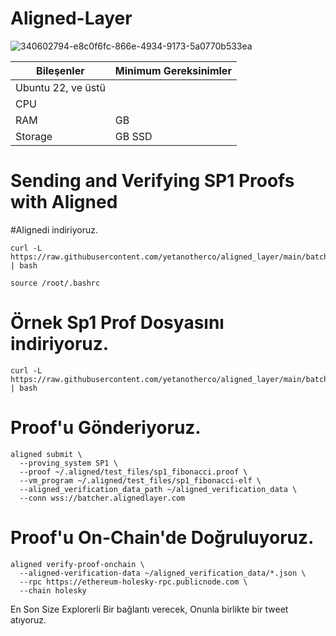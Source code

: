 # Aligned-Layer

![340602794-e8c0f6fc-866e-4934-9173-5a0770b533ea](https://github.com/0xtuncay/Aligned-Layer/assets/126924328/f2618ec7-9762-43ed-882d-473a1598b54d)


| Bileşenler | Minimum Gereksinimler | 
| ------------ | ------------ |
| Ubuntu 22, ve üstü |
| CPU |	 |
| RAM	|  GB |
| Storage	|  GB SSD |

# Sending and Verifying SP1 Proofs with Aligned

#Alignedi indiriyoruz.

```
curl -L https://raw.githubusercontent.com/yetanotherco/aligned_layer/main/batcher/aligned/install_aligned.sh | bash
```

```
source /root/.bashrc
```

# Örnek Sp1 Prof Dosyasını indiriyoruz.

```
curl -L https://raw.githubusercontent.com/yetanotherco/aligned_layer/main/batcher/aligned/get_proof_test_files.sh | bash
```

# Proof'u Gönderiyoruz.

```
aligned submit \
  --proving_system SP1 \
  --proof ~/.aligned/test_files/sp1_fibonacci.proof \
  --vm_program ~/.aligned/test_files/sp1_fibonacci-elf \
  --aligned_verification_data_path ~/aligned_verification_data \
  --conn wss://batcher.alignedlayer.com
```

#  Proof'u On-Chain'de Doğruluyoruz.

```
aligned verify-proof-onchain \
  --aligned-verification-data ~/aligned_verification_data/*.json \
  --rpc https://ethereum-holesky-rpc.publicnode.com \
  --chain holesky
```

En Son Size Explorerli Bir bağlantı verecek, Onunla birlikte bir tweet atıyoruz.


